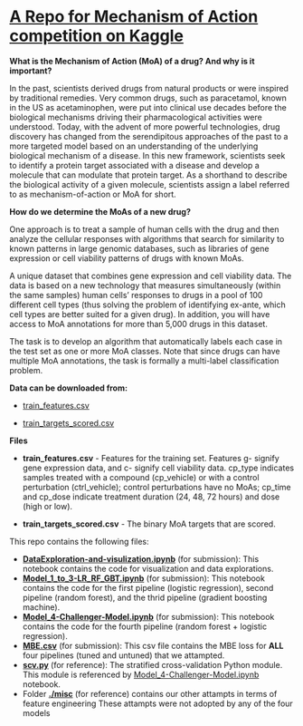 # [A Repo for Mechanism of Action competition on Kaggle](https://www.kaggle.com/c/lish-moa)

**What is the Mechanism of Action (MoA) of a drug? And why is it important?**

In the past, scientists derived drugs from natural products or were inspired by traditional remedies. Very common drugs, such as paracetamol, known in the US as acetaminophen, were put into clinical use decades before the biological mechanisms driving their pharmacological activities were understood. Today, with the advent of more powerful technologies, drug discovery has changed from the serendipitous approaches of the past to a more targeted model based on an understanding of the underlying biological mechanism of a disease. In this new framework, scientists seek to identify a protein target associated with a disease and develop a molecule that can modulate that protein target. As a shorthand to describe the biological activity of a given molecule, scientists assign a label referred to as mechanism-of-action or MoA for short.

**How do we determine the MoAs of a new drug?**

One approach is to treat a sample of human cells with the drug and then analyze the cellular responses with algorithms that search for similarity to known patterns in large genomic databases, such as libraries of gene expression or cell viability patterns of drugs with known MoAs.

A unique dataset that combines gene expression and cell viability data. The data is based on a new technology that measures simultaneously (within the same samples) human cells’ responses to drugs in a pool of 100 different cell types (thus solving the problem of identifying ex-ante, which cell types are better suited for a given drug). In addition, you will have access to MoA annotations for more than 5,000 drugs in this dataset.

The task is to develop an algorithm that automatically labels each case in the test set as one or more MoA classes. Note that since drugs can have multiple MoA annotations, the task is formally a multi-label classification problem.

**Data can be downloaded from:**

* [train_features.csv](https://www.kaggle.com/c/lish-moa/data?select=train_features.csv)

* [train_targets_scored.csv](https://www.kaggle.com/c/lish-moa/data?select=train_targets_scored.csv)

**Files**

* **train_features.csv** - Features for the training set. Features g- signify gene expression data, and c- signify cell viability data. cp_type indicates samples treated with a compound (cp_vehicle) or with a control perturbation (ctrl_vehicle); control perturbations have no MoAs; cp_time and cp_dose indicate treatment duration (24, 48, 72 hours) and dose (high or low).

* **train_targets_scored.csv** - The binary MoA targets that are scored.

This repo contains the following files:
* **[DataExploration-and-visulization.ipynb](DataExploration-and-visulization.ipynb)** (for submission): This notebook contains the code for visualization and data explorations.
* **[Model_1_to_3-LR_RF_GBT.ipynb](Model_1_to_3-LR_RF_GBT.ipynb)** (for submission): This notebook contains the code for the first pipeline (logistic regression), second pipeline (random forest), and the thrid pipeline (gradient boosting machine).
* **[Model_4-Challenger-Model.ipynb](Model_4-Challenger-Model.ipynb)** (for submission): This notebook contains the code for the fourth pipeline (random forest + logistic regression).
* **[MBE.csv](MBE.csv)** (for submission): This csv file contains the MBE loss for **ALL** four pipelines (tuned and untuned) that we attampted.
* **[scv.py](scv.py)** (for reference): The stratified cross-validation Python module. This module is referenced by [Model_4-Challenger-Model.ipynb](Model_4-Challenger-Model.ipynb) notebook.
* Folder **[./misc](./misc)** (for reference) contains our other attampts in terms of feature engineering  These attampts were not adopted by any of the four models



